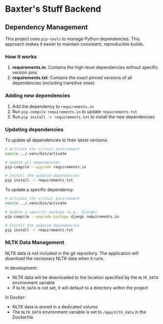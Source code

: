 # Baxter's Stuff Backend

## Dependency Management

This project uses `pip-tools` to manage Python dependencies. This approach makes it easier to maintain consistent, reproducible builds.

### How it works

1. **requirements.in**: Contains the high-level dependencies without specific version pins
2. **requirements.txt**: Contains the exact pinned versions of all dependencies (including transitive ones)

### Adding new dependencies

1. Add the dependency to `requirements.in`
2. Run `pip-compile requirements.in` to update `requirements.txt`
3. Run `pip install -r requirements.txt` to install the new dependencies

### Updating dependencies

To update all dependencies to their latest versions:

```bash
# Activate the virtual environment
source ../.venv/bin/activate

# Update all dependencies
pip-compile --upgrade requirements.in

# Install the updated dependencies
pip install -r requirements.txt
```

To update a specific dependency:

```bash
# Activate the virtual environment
source ../.venv/bin/activate

# Update a specific package (e.g., Django)
pip-compile --upgrade-package django requirements.in

# Install the updated dependencies
pip install -r requirements.txt
```

### NLTK Data Management

NLTK data is not included in the git repository. The application will download the necessary NLTK data when it runs.

In development:
- NLTK data will be downloaded to the location specified by the `NLTK_DATA` environment variable
- If `NLTK_DATA` is not set, it will default to a directory within the project

In Docker:
- NLTK data is stored in a dedicated volume
- The `NLTK_DATA` environment variable is set to `/app/nltk_data` in the Dockerfile
